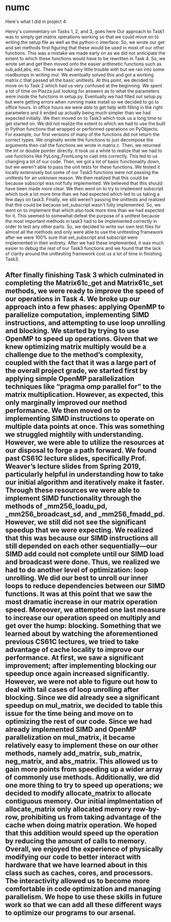 # numc

Here's what I did in project 4:

Henry's commentary on Tasks 1, 2, and 3, goes here
Our approach to Task1 was to simply get matrix operations working so that we could move on to writing the setup file as well as the python-c interface. So, we wrote our get and set methods first figuring that these would be used in most of our other functions. This was a mistake we made early on as we did not anticipate the extent to which these functions would have to be rewritten in Task 4. So, we wrote set and get then moved onto the easier arithmetic functions such as sub,add,abs, etc. These we had very little trouble with but we ran into some roadbumps in writing mul. We eventually solved this and got a working matrix.c that passed all the basic unittests. At this point, we decided to move on to Task 2 which had us very confused at the beginning. We spent a lot of time on Piazza just looking for answers as to what the parameters were inside the functions in setup.py. Eventually we had filled out setup.py but were getting errors when running make install so we decided to go to office hours. In office hours we were able to get help with filling in the right parameters and it ended up actually being much simpler than we had expected initially. We then moved on to Task3 which took us a long time to get started on. We did not realize the extent to which we had to use the built in Python functions that wrapped or performed operations on PyObjects.  For example, our first versions of many of the functions did not return the correct types. We originally wrote the functions to just decompose the arguments then call the functions we wrote in matrix.c. Then, we returned the int or double pointer directly. It took us a while to realize that we had to use functions like PyLong_FromLong to cast ints correctly. This led to us changing a lot of our code. Then, we got a lot of basic functionality down, but we weren’t able to pass the unit tests for these functions. We tested it locally extensively but some of our Task3 functions were not passing the unittests for an unknown reason. We then realized that this could be because subscript was not fully implemented. We believed that this should have been made more clear. We then went on to try to implement subscript which took a lot more time than we had expected which led to us taking a few days on task3. Finally, we still weren’t passing the unittests and realized that this could be because set_subscript wasn’t fully implemented. So, we went on to implement that which also took more time than we had expected for it. This seemed to somewhat defeat the purpose of a unittest because the most important methods in task3 had to be implemented correctly in order to test any other parts. So, we decided to write our own test files for almost all the methods and only were able to use the unittesting framework after we were 100% sure that set_subscript and subscript were implemented in their entirety. After we had these implemented, it was much easier to debug the rest of our Task3 functions and we found that the lack of clarity around the unittesting framework cost us a lot of time in finishing Task3.


After finally finishing Task 3 which culminated in completing the Matrix61c_get and Matrix61c_set methods, we were ready to improve the speed of our operations in Task 4. We broke up our approach into a few phases: applying OpenMP to parallelize computation, implementing SIMD instructions, and attempting to use loop unrolling and blocking. 
We started by trying to use OpenMP to speed up operations. Given that we knew optimizing matrix multiply would be a challenge due to the method’s complexity, coupled with the fact that it was a large part of the overall project grade, we started first by applying simple OpenMP parallelization techniques like “pragma omp parallel for” to the matrix multiplication. However, as expected, this only marginally improved our method performance. We then moved on to implementing SIMD instructions to operate on multiple data points at once. This was something we struggled mightily with understanding. However, we were able to utilize the resources at our disposal to forge a path forward. We found past CS61C lecture slides, specifically Prof. Weaver’s lecture slides from Spring 2019, particularly helpful in understanding how to take our initial algorithm and iteratively make it faster. Through these resources we were able to implement SIMD functionality through the methods of _mm256_loadu_pd, _mm256_broadcast_sd, and _mm256_fmadd_pd. However, we still did not see the significant speedup that we were expecting. We realized that this was because our SIMD instructions all still depended on each other sequentially—our SIMD add could not complete until our SIMD load and broadcast were done. Thus, we realized we had to do another level of optimization: loop unrolling. We did our best to unroll our inner loops to reduce dependencies between our SIMD functions. It was at this point that we saw the most dramatic increase in our matrix operation speed. Moreover, we attempted one last measure to increase our operation speed on multiply and get over the hump: blocking. Something that we learned about by watching the aforementioned previous CS61C lectures, we tried to take advantage of cache locality to improve our performance. At first, we saw a significant improvement; after implementing blocking our speedup once again increased significantly. However, we were not able to figure out how to deal with tail cases of loop unrolling after blocking. Since we did already see a significant speedup on mul_matrix, we decided to table this issue for the time being and move on to optimizing the rest of our code. 
Since we had already implemented SIMD and OpenMP parallelization on mul_matrix, it became relatively easy to implement these on our other methods, namely add_matrix, sub_matrix, neg_matrix, and abs_matrix. This allowed us to gain more points from speeding up a wider array of commonly use methods. Additionally, we did one more thing to try to speed up operations; we decided to modify allocate_matrix to allocate contiguous memory. Our initial implmentation of allocate_matrix only allocated memory row-by-row, prohibiting us from taking advantage of the cache when doing matrix operation. We hoped that this addition would speed up the operation by reducing the amount of calls to memory.
Overall, we enjoyed the experience of physically modifying our code to better interact with hardware that we have learned about in this class such as caches, cores, and processors. The interactivity allowed us to become more comfortable in code optimization and managing parallelism. We hope to use these skills in future work so that we can add all these different ways to optimize our programs to our arsenal.
-
